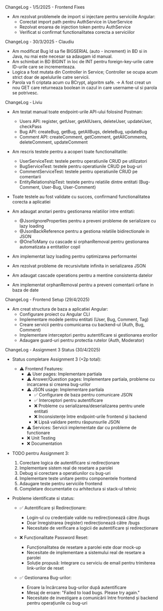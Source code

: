 ChangeLog - 1/5/2025 - Frontend Fixes

* Am rezolvat problemele de import si injectare pentru serviciile Angular:
  - Corectat import path pentru AuthService in UserService
  - Rezolvat eroarea de injection token pentru AuthService
  - Verificat si confirmat functionalitatea corecta a serviciilor

ChangeLog - 30/3/2025 - Claudiu

* Am modificat Bug Id sa fie BIGSERIAL (auto - increment) in BD si in Java, nu mai este necesar sa adaugam id manual.
* Am schimbat in BD BIGINT in loc de INT pentru foreign-key-urile catre ID-urile care se incrementeaza.
* Logica a fost mutata din Controller in Service; Controller se ocupa acum strict doar de apelulurile catre servicii.
* Parola va fi criptata acum cu BCrypt, algoritm safe. -> A fost creat un nou GET care returneaza boolean in cazul in care username-ul
si parola se potrivesc.

ChangeLog - Liviu

* Am testat manual toate endpoint-urile API-ului folosind Postman:
  - Users API: register, getUser, getAllUsers, deleteUser, updateUser, checkPass
  - Bug API: createBug, getBug, getAllBugs, deleteBug, updateBug
  - Comment API: createComment, getComment, getAllComments, deleteComment, updateComment
* Am rescris testele pentru a acoperi toate functionalitatile:
  - UserServiceTest: testele pentru operatiunile CRUD pe utilizatori
  - BugServiceTest: testele pentru operatiunile CRUD pe bug-uri
  - CommentServiceTest: testele pentru operatiunile CRUD pe comentarii
  - EntityRelationshipTest: testele pentru relatiile dintre entitati (Bug-Comment, User-Bug, User-Comment)
* Toate testele au fost validate cu succes, confirmand functionalitatea corecta a aplicatiei

* Am adaugat anotari pentru gestionarea relatiilor intre entitati:
  - @JsonIgnoreProperties pentru a preveni probleme de serializare cu lazy loading
  - @JsonBackReference pentru a gestiona relatiile bidirectionale in JSON
  - @OneToMany cu cascade si orphanRemoval pentru gestionarea automatizata a entitatilor copil
* Am implementat lazy loading pentru optimizarea performantei
* Am rezolvat probleme de recursivitate infinita in serializarea JSON
* Am adaugat cascade operations pentru a mentine consistenta datelor
* Am implementat orphanRemoval pentru a preveni comentarii orfane in baza de date

ChangeLog - Frontend Setup (29/4/2025)

* Am creat structura de baza a aplicatiei Angular:
  - Configurare proiect cu Angular CLI
  - Implementare modele pentru entitati (User, Bug, Comment, Tag)
  - Creare servicii pentru comunicarea cu backend-ul (Auth, Bug, Comment)
  - Implementare interceptori pentru autentificare si gestionarea erorilor
  - Adaugare guard-uri pentru protectia rutelor (Auth, Moderator)

ChangeLog - Assignment 3 Status (30/4/2025)

* Status completare Assignment 3 (+2p total):
  - ⚠️ Frontend Features:
    * ⚠️ User pages: Implementare partiala
    * ⚠️ Answer/Question pages: Implementare partiala, probleme cu incarcarea si crearea bug-urilor
    * ⚠️ JSON usage: Implementare partiala
      - ✅ Configurare de baza pentru comunicare JSON
      - ✅ Interceptori pentru autentificare
      - ❌ Probleme cu serializarea/deserializarea pentru unele entitati
      - ❌ Inconsistențe între endpoint-urile frontend și backend
      - ❌ Lipsă validare pentru răspunsurile JSON
    * ⚠️ Services: Servicii implementate dar cu probleme de functionare
    * ❌ Unit Testing
    * ❌ Documentation

* TODO pentru Assignment 3:
  1. Corectare logica de autentificare si redirecționare
  2. Implementare sistem real de resetare a parolei
  3. Debug si corectare a operatiunilor cu bug-uri
  4. Implementare teste unitare pentru componentele frontend
  5. Adaugare teste pentru serviciile frontend
  6. Completare documentatie cu arhitectura si stack-ul tehnic

* Probleme identificate si status:
  - ✅ Autentificare și Redirecționare:
    * Login-ul cu credențiale valide nu redirecționează către /bugs
    * Doar înregistrarea (register) redirecționează către /bugs
    * Necesitate de verificare a logicii de autentificare și redirecționare

  - ❌ Funcționalitate Password Reset:
    * Funcționalitatea de resetare a parolei este doar mock-up
    * Necesitate de implementare a sistemului real de resetare a parolei
    * Soluție propusă: Integrare cu serviciu de email pentru trimiterea link-urilor de reset

  - ✅ Gestionarea Bug-urilor:
    * Eroare la încărcarea bug-urilor după autentificare
    * Mesaj de eroare: "Failed to load bugs. Please try again."
    * Necesitate de investigare a comunicării între frontend și backend pentru operațiunile cu bug-uri

